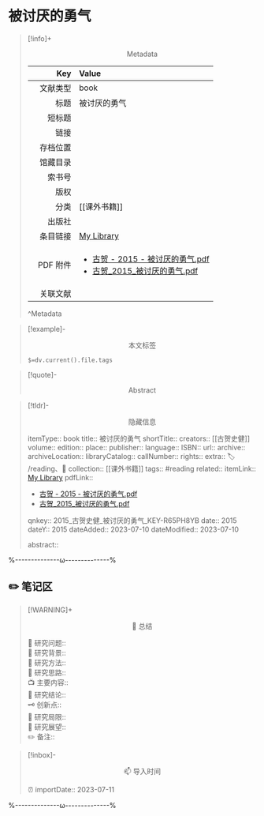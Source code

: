 # 被讨厌的勇气
> [!info]+ <center>Metadata</center>
> 
> |<div style="width: 5em">Key</div>|Value|
> |--:|:--|
> |文献类型|book|
> |标题|被讨厌的勇气|
> |短标题||
> |链接||
> |存档位置||
> |馆藏目录||
> |索书号||
> |版权||
> |分类|[[课外书籍]]|
> |出版社||
> |条目链接|[My Library](zotero://select/library/items/R65PH8YB)|
> |PDF 附件| <ul><li><a href="zotero://open-pdf/library/items/WMJG284Y">古贺 - 2015 - 被讨厌的勇气.pdf</a></li><li><a href="zotero://open-pdf/library/items/I9RRHNIR">古贺_2015_被讨厌的勇气.pdf</a></li></ul>|
> |关联文献||
> ^Metadata

> [!example]- <center>本文标签</center>
> 
> `$=dv.current().file.tags`

> [!quote]- <center>Abstract</center>
> 
> 

> [!tldr]- <center>隐藏信息</center>
> 
> itemType:: book
> title:: 被讨厌的勇气
> shortTitle:: 
> creators:: [[古贺史健]]
> volume:: 
> edition:: 
> place:: 
> publisher:: 
> language:: 
> ISBN:: 
> url:: 
> archive:: 
> archiveLocation:: 
> libraryCatalog:: 
> callNumber:: 
> rights:: 
> extra:: 🏷️ /reading、📒
> collection:: [[课外书籍]]
> tags:: #reading 
> related:: 
> itemLink:: [My Library](zotero://select/library/items/R65PH8YB)
> pdfLink:: <ul><li><a href="zotero://open-pdf/library/items/WMJG284Y">古贺 - 2015 - 被讨厌的勇气.pdf</a></li><li><a href="zotero://open-pdf/library/items/I9RRHNIR">古贺_2015_被讨厌的勇气.pdf</a></li></ul>
> qnkey:: 2015_古贺史健_被讨厌的勇气_KEY-R65PH8YB
> date:: 2015
> dateY:: 2015
> dateAdded:: 2023-07-10
> dateModified:: 2023-07-10
> 
> abstract:: 


%--------------ω--------------%

## ✏️ 笔记区

> [!WARNING]+ <center>🐣 总结</center>  
>
>🎯 研究问题::  
>🔎 研究背景::  
>🚀 研究方法::  
>🐔 研究思路::  
>📺 主要内容::  
>🎉 研究结论::  
>🗝️ 创新点::  
>💩 研究局限::  
>🐾 研究展望::  
>✏️ 备注::  
>

> [!inbox]- <center>📫 导入时间</center>
>
> ⏰ importDate:: 2023-07-11

%--------------ω--------------%